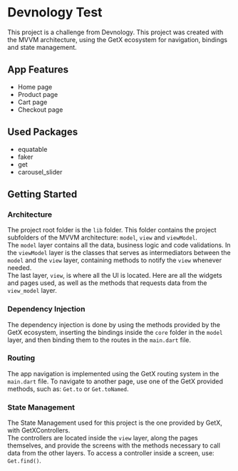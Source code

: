 # Devnology Test

This project is a challenge from Devnology.
This project was created with the MVVM architecture, using the GetX ecosystem for navigation, bindings and state management.

## App Features

- Home page
- Product page
- Cart page
- Checkout page

## Used Packages

- equatable
- faker
- get
- carousel_slider

## Getting Started

### Architecture

The project root folder is the `lib` folder. This folder contains the project subfolders of the MVVM architecture: `model`, `view` and `viewModel`.\
The `model` layer contains all the data, business logic and code validations.
In the `viewModel` layer is the classes that serves as intermediators between the `model` and the `view` layer, containing methods to notify the `view` whenever needed.\
The last layer, `view`, is where all the UI is located. Here are all the widgets and pages used, as well as the methods that requests data from the `view_model` layer.

### Dependency Injection

The dependency injection is done by using the methods provided by the GetX ecosystem, inserting the bindings inside the `core` folder in the `model` layer, and then binding them to the routes in the `main.dart` file.

### Routing

The app navigation is implemented using the GetX routing system in the `main.dart` file. To navigate to another page, use one of the GetX provided methods, such as: `Get.to` or `Get.toNamed`.

### State Management

The State Management used for this project is the one provided by GetX, with GetXControllers.\
The controllers are located inside the `view` layer, along the pages themselves, and provide the screens with the methods necessary to call data from the other layers.
To access a controller inside a screen, use: `Get.find()`.